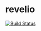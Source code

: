 # revelio

[![Build Status](https://travis-ci.org/connexta/revelio.svg?branch=master)](https://travis-ci.org/connexta/revelio)

